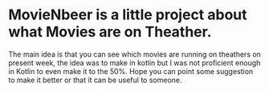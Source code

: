 # MovieNbeer is a little project about what Movies are on Theather. 
 The main idea is that you can see which movies are running on theathers on present week, the idea was to make in kotlin but I was not
 proficient enough in Kotlin to even make it to the 50%. Hope you can point some suggestion to make it better or that it can be useful to 
 someone. 
